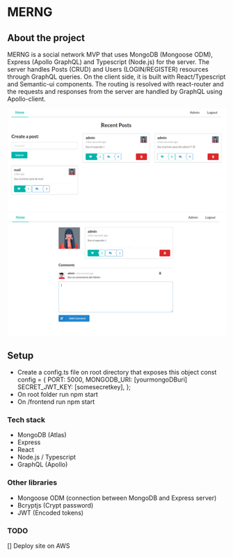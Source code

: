 # MERNG

## About the project

MERNG is a social network MVP that uses MongoDB (Mongoose ODM), Express (Apollo GraphQL) and Typescript (Node.js) for the server.
The server handles Posts (CRUD) and Users (LOGIN/REGISTER) resources through GraphQL queries.
On the client side, it is built with React/Typescript and Semantic-ui components. The routing is resolved with react-router and the requests and responses from the server are handled by GraphQL using Apollo-client.

![Alt text](frontend/public/MERNG-Home.png?raw=true "Home")
![Alt text](frontend/public/MERNG-SinglePostPage.png?raw=true "SinglePost")

## Setup

- Create a config.ts file on root directory that exposes this object
  const config = {
    PORT: 5000,
    MONGODB_URI: [yourmongoDBuri]
    SECRET_JWT_KEY: [somesecretkey],
    };
- On root folder run npm start
- On /frontend run npm start

### Tech stack

- MongoDB (Atlas)
- Express
- React
- Node.js / Typescript
- GraphQL (Apollo)

### Other libraries

- Mongoose ODM (connection between MongoDB and Express server)
- Bcryptjs (Crypt password)
- JWT (Encoded tokens)

### TODO

[] Deploy site on AWS

